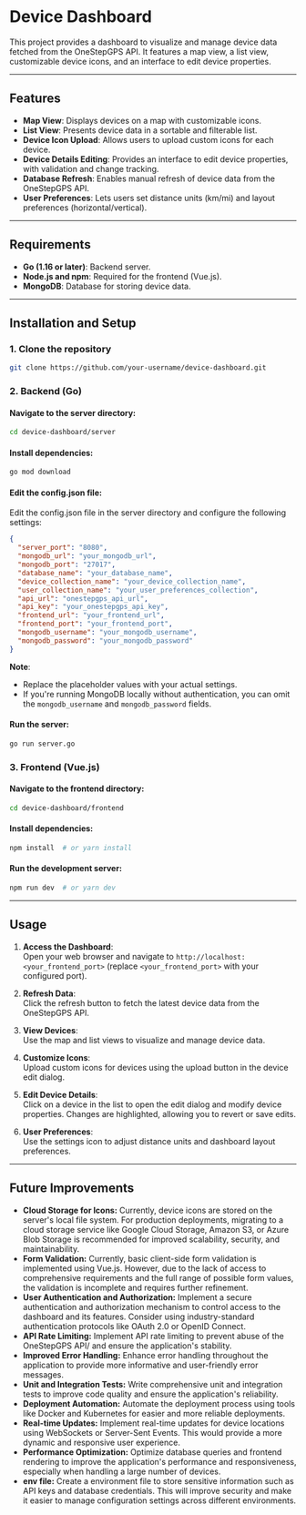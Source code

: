 # Device Dashboard

This project provides a dashboard to visualize and manage device data fetched from the OneStepGPS API. It features a map view, a list view, customizable device icons, and an interface to edit device properties.

---

## Features

- **Map View**: Displays devices on a map with customizable icons.  
- **List View**: Presents device data in a sortable and filterable list.  
- **Device Icon Upload**: Allows users to upload custom icons for each device.  
- **Device Details Editing**: Provides an interface to edit device properties, with validation and change tracking.  
- **Database Refresh**: Enables manual refresh of device data from the OneStepGPS API.  
- **User Preferences**: Lets users set distance units (km/mi) and layout preferences (horizontal/vertical).

---

## Requirements

- **Go (1.16 or later)**: Backend server.  
- **Node.js and npm**: Required for the frontend (Vue.js).  
- **MongoDB**: Database for storing device data.

---

## Installation and Setup

### 1. Clone the repository
```bash
git clone https://github.com/your-username/device-dashboard.git
```

### 2. Backend (Go)

#### Navigate to the server directory:
```bash
cd device-dashboard/server
```

#### Install dependencies:
```bash
go mod download
```

#### Edit the config.json file:  
Edit the config.json file in the server directory and configure the following settings:
```json
{
  "server_port": "8080",
  "mongodb_url": "your_mongodb_url",
  "mongodb_port": "27017",
  "database_name": "your_database_name",
  "device_collection_name": "your_device_collection_name",
  "user_collection_name": "your_user_preferences_collection",
  "api_url": "onestepgps_api_url",
  "api_key": "your_onestepgps_api_key",
  "frontend_url": "your_frontend_url",
  "frontend_port": "your_frontend_port",
  "mongodb_username": "your_mongodb_username",
  "mongodb_password": "your_mongodb_password"
}
```

**Note**:  
- Replace the placeholder values with your actual settings.  
- If you're running MongoDB locally without authentication, you can omit the `mongodb_username` and `mongodb_password` fields.


#### Run the server:
```bash
go run server.go
```

### 3. Frontend (Vue.js)

#### Navigate to the frontend directory:
```bash
cd device-dashboard/frontend
```

#### Install dependencies:
```bash
npm install  # or yarn install
```

#### Run the development server:
```bash
npm run dev  # or yarn dev
```

---

## Usage

1. **Access the Dashboard**:  
   Open your web browser and navigate to `http://localhost:<your_frontend_port>` (replace `<your_frontend_port>` with your configured port).

2. **Refresh Data**:  
   Click the refresh button to fetch the latest device data from the OneStepGPS API.

3. **View Devices**:  
   Use the map and list views to visualize and manage device data.

4. **Customize Icons**:  
   Upload custom icons for devices using the upload button in the device edit dialog.

5. **Edit Device Details**:  
   Click on a device in the list to open the edit dialog and modify device properties. Changes are highlighted, allowing you to revert or save edits.

6. **User Preferences**:  
   Use the settings icon to adjust distance units and dashboard layout preferences.

---
## Future Improvements

* **Cloud Storage for Icons:** Currently, device icons are stored on the server's local file system. For production deployments, migrating to a cloud storage service like Google Cloud Storage, Amazon S3, or Azure Blob Storage is recommended for improved scalability, security, and maintainability.
* **Form Validation:** Currently, basic client-side form validation is implemented using Vue.js. However, due to the lack of access to comprehensive requirements and the full range of possible form values, the validation is incomplete and requires further refinement.
* **User Authentication and Authorization:** Implement a secure authentication and authorization mechanism to control access to the dashboard and its features.  Consider using industry-standard authentication protocols like OAuth 2.0 or OpenID Connect.
* **API Rate Limiting:** Implement API rate limiting to prevent abuse of the OneStepGPS API/ and ensure the application's stability.
* **Improved Error Handling:** Enhance error handling throughout the application to provide more informative and user-friendly error messages.
* **Unit and Integration Tests:** Write comprehensive unit and integration tests to improve code quality and ensure the application's reliability.
* **Deployment Automation:** Automate the deployment process using tools like Docker and Kubernetes for easier and more reliable deployments.
* **Real-time Updates:** Implement real-time updates for device locations using WebSockets or Server-Sent Events.  This would provide a more dynamic and responsive user experience.
* **Performance Optimization:** Optimize database queries and frontend rendering to improve the application's performance and responsiveness, especially when handling a large number of devices.
* **env file:** Create a environment  file to store sensitive information such as API keys and database credentials.  This will improve security and make it easier to manage configuration settings across different environments.